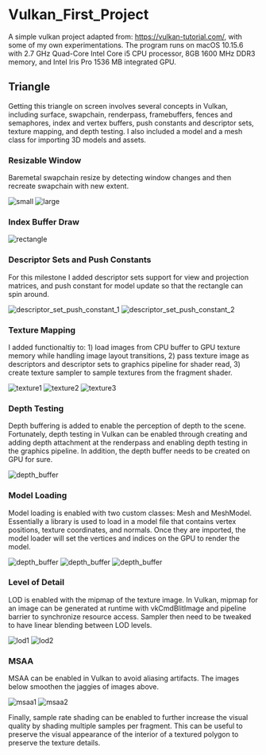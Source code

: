 # Vulkan_First_Project

A simple vulkan project adapted from: https://vulkan-tutorial.com/, with some of my own experimentations. The program runs on macOS 10.15.6 with 2.7 GHz Quad-Core Intel Core i5 CPU processor, 8GB 1600 MHz DDR3 memory, and Intel Iris Pro 1536 MB integrated GPU.

## Triangle

Getting this triangle on screen involves several concepts in Vulkan, including surface, swapchain, renderpass, framebuffers, fences and semaphores, index and vertex buffers, push constants and descriptor sets, texture mapping, and depth testing. I also included a model and a mesh class for importing 3D models and assets.

### Resizable Window

Baremetal swapchain resize by detecting window changes and then recreate swapchain with new extent.

![small](images/triangle_resize_small.png)
![large](images/triangle_resize_large.png)


### Index Buffer Draw

![rectangle](images/rectangle.png)


### Descriptor Sets and Push Constants

For this milestone I added descriptor sets support for view and projection matrices, and push constant for model update so that the rectangle can spin around. 

![descriptor_set_push_constant_1](images/descriptor_set_push_constant_1.png)
![descriptor_set_push_constant_2](images/descriptor_set_push_constant_2.png)


### Texture Mapping

I added functionaltiy to: 1) load images from CPU buffer to GPU texture memory while handling image layout transitions, 2) pass texture image as descriptors and descriptor sets to graphics pipeline for shader read, 3) create texture sampler to sample textures from the fragment shader. 

![texture1](images/texture1.png)
![texture2](images/texture2.png)
![texture3](images/texture3.png)


### Depth Testing

Depth buffering is added to enable the perception of depth to the scene.  Fortunately, depth testing in Vulkan can be enabled through creating and adding depth attachment at the renderpass and enabling depth testing in the graphics pipeline. In addition, the depth buffer needs to be created on GPU for sure. 

![depth_buffer](images/depth_buffer.png)


### Model Loading

Model loading is enabled with two custom classes: Mesh and MeshModel. Essentially a library is used to load in a model file that contains vertex positions, texture coordinates, and normals. Once they are imported, the model loader will set the vertices and indices on the GPU to render the model.

![depth_buffer](images/model_load1.png)
![depth_buffer](images/model_load2.png)
![depth_buffer](images/model_load3.png)


### Level of Detail

LOD is enabled with the mipmap of the texture image. In Vulkan, mipmap for an image can be generated at runtime with vkCmdBlitImage and pipeline barrier to synchronize resource access. Sampler then need to be tweaked to have linear blending between LOD levels. 

![lod1](images/lod1.png)
![lod2](images/lod2.png)


### MSAA

MSAA can be enabled in Vulkan to avoid aliasing artifacts. The images below smoothen the jaggies of images above.

![msaa1](images/msaa1.png)
![msaa2](images/msaa2.png)

Finally, sample rate shading can be enabled to further increase the visual quality by shading multiple samples per fragment. This can be useful to preserve the visual appearance of the interior of a textured polygon to preserve the texture details.
